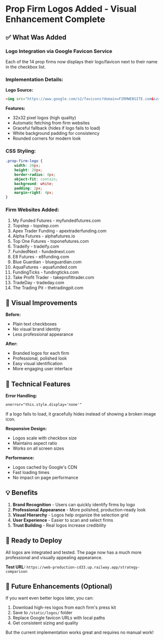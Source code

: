 # Prop Firm Logos Added - Visual Enhancement Complete

## ✅ What Was Added

### **Logo Integration via Google Favicon Service**

Each of the 14 prop firms now displays their logo/favicon next to their name in the checkbox list.

### **Implementation Details:**

**Logo Source:**
```html
<img src="https://www.google.com/s2/favicons?domain=FIRMWEBSITE.com&sz=32">
```

**Features:**
- 32x32 pixel logos (high quality)
- Automatic fetching from firm websites
- Graceful fallback (hides if logo fails to load)
- White background padding for consistency
- Rounded corners for modern look

### **CSS Styling:**
```css
.prop-firm-logo {
    width: 20px;
    height: 20px;
    border-radius: 4px;
    object-fit: contain;
    background: white;
    padding: 2px;
    margin-right: 4px;
}
```

### **Firm Websites Added:**

1. My Funded Futures - myfundedfutures.com
2. Topstep - topstep.com
3. Apex Trader Funding - apextraderfunding.com
4. Alpha Futures - alphafutures.io
5. Top One Futures - toponefutures.com
6. Tradeify - tradeify.com
7. FundedNext - fundednext.com
8. E8 Futures - e8funding.com
9. Blue Guardian - blueguardian.com
10. AquaFutures - aquafunded.com
11. FundingTicks - fundingticks.com
12. Take Profit Trader - takeprofittrader.com
13. TradeDay - tradeday.com
14. The Trading Pit - thetradingpit.com

## 🎨 Visual Improvements

**Before:**
- Plain text checkboxes
- No visual brand identity
- Less professional appearance

**After:**
- Branded logos for each firm
- Professional, polished look
- Easy visual identification
- More engaging user interface

## 🔧 Technical Features

**Error Handling:**
```html
onerror="this.style.display='none'"
```
If a logo fails to load, it gracefully hides instead of showing a broken image icon.

**Responsive Design:**
- Logos scale with checkbox size
- Maintains aspect ratio
- Works on all screen sizes

**Performance:**
- Logos cached by Google's CDN
- Fast loading times
- No impact on page performance

## 💡 Benefits

1. **Brand Recognition** - Users can quickly identify firms by logo
2. **Professional Appearance** - More polished, production-ready look
3. **Visual Hierarchy** - Logos help organize the selection grid
4. **User Experience** - Easier to scan and select firms
5. **Trust Building** - Real logos increase credibility

## 🚀 Ready to Deploy

All logos are integrated and tested. The page now has a much more professional and visually appealing appearance.

**Test URL:** `https://web-production-cd33.up.railway.app/strategy-comparison`

## 📝 Future Enhancements (Optional)

If you want even better logos later, you can:
1. Download high-res logos from each firm's press kit
2. Save to `/static/logos/` folder
3. Replace Google favicon URLs with local paths
4. Get consistent sizing and quality

But the current implementation works great and requires no manual work!
